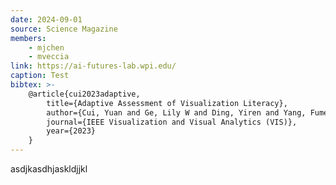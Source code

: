 ```yaml
---
date: 2024-09-01
source: Science Magazine
members:
    - mjchen
    - mveccia
link: https://ai-futures-lab.wpi.edu/
caption: Test
bibtex: >-
    @article{cui2023adaptive,
        title={Adaptive Assessment of Visualization Literacy},
        author={Cui, Yuan and Ge, Lily W and Ding, Yiren and Yang, Fumeng and Harrison, Lane and Kay, Matthew},
        journal={IEEE Visualization and Visual Analytics (VIS)},
        year={2023}
    }
---
```


asdjkasdhjaskldjjkl